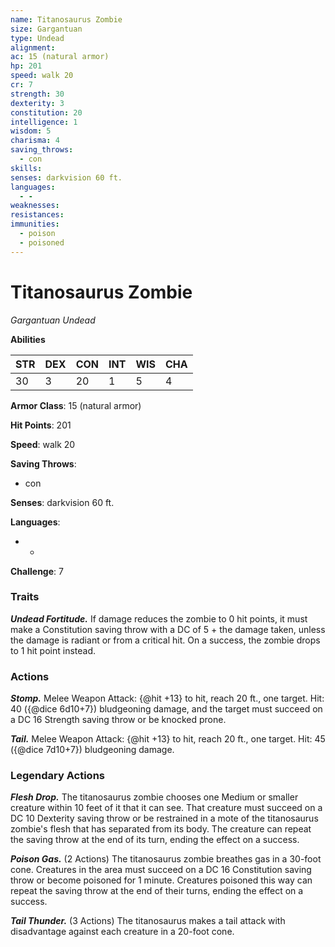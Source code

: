```yaml
---
name: Titanosaurus Zombie
size: Gargantuan
type: Undead
alignment: 
ac: 15 (natural armor)
hp: 201
speed: walk 20
cr: 7
strength: 30
dexterity: 3
constitution: 20
intelligence: 1
wisdom: 5
charisma: 4
saving_throws:
  - con
skills:
senses: darkvision 60 ft.
languages:
  - -
weaknesses:
resistances:
immunities:
  - poison
  - poisoned
---
```


# Titanosaurus Zombie

*Gargantuan Undead*

**Abilities**

| STR | DEX | CON | INT | WIS | CHA |
| --- | --- | --- | --- | --- | --- |
| 30 | 3 | 20 | 1 | 5 | 4 |

**Armor Class**: 15 (natural armor)

**Hit Points**: 201

**Speed**: walk 20

**Saving Throws**:
  - con

**Senses**: darkvision 60 ft.

**Languages**:
  - -

**Challenge**: 7

### Traits
***Undead Fortitude.*** If damage reduces the zombie to 0 hit points, it must make a Constitution saving throw with a DC of 5 + the damage taken, unless the damage is radiant or from a critical hit. On a success, the zombie drops to 1 hit point instead.

### Actions
***Stomp.*** Melee Weapon Attack: {@hit +13} to hit, reach 20 ft., one target. Hit: 40 ({@dice 6d10+7}) bludgeoning damage, and the target must succeed on a DC 16 Strength saving throw or be knocked prone.

***Tail.*** Melee Weapon Attack: {@hit +13} to hit, reach 20 ft., one target. Hit: 45 ({@dice 7d10+7}) bludgeoning damage.

### Legendary Actions
***Flesh Drop.*** The titanosaurus zombie chooses one Medium or smaller creature within 10 feet of it that it can see. That creature must succeed on a DC 10 Dexterity saving throw or be restrained in a mote of the titanosaurus zombie's flesh that has separated from its body. The creature can repeat the saving throw at the end of its turn, ending the effect on a success.

***Poison Gas.*** (2 Actions) The titanosaurus zombie breathes gas in a 30-foot cone. Creatures in the area must succeed on a DC 16 Constitution saving throw or become poisoned for 1 minute. Creatures poisoned this way can repeat the saving throw at the end of their turns, ending the effect on a success.

***Tail Thunder.*** (3 Actions) The titanosaurus makes a tail attack with disadvantage against each creature in a 20-foot cone.


